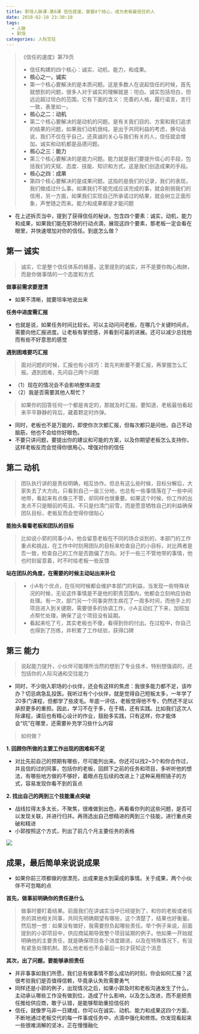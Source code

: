 ```yaml
---
title: 职场人脉课-第6课 信任提速，掌握4个核心，成为老板最信任的人
date: 2018-02-10 23:30:18
tags: 
  - 人脉
  - 职场
categories: 人际交往
---
```


> 《信任的速度》第79页
> - 信任构建的四个核心：诚实、动机、能力，和成果。
> - **核心之一，诚实**
> - 第一个核心要解决的是本质问题。这是多数人在说起信任的时候，首先就想到的问题，很多人对于诚实的理解就是：坦白。诚实包括坦白，但远远超过坦白的范围，它有下面的含义：完善的人格，履行诺言，言行一致，表里如一。
> - **核心之二：动机**
> - 第二个核心要解决的是动机的问题。是有关我们目的、方案和我们追求的结果的问题，如果我们动机很纯，是出于共同利益的考虑，换句话说，我们不仅在乎自己，还真诚的关心与我们有关的人，信任就会增加。诚实和动机都是品德问题。
> - **核心之三：能力**
> - 第三个核心要解决的是能力问题。能力就是我们要提升信心的手段，包括我们的天赋、态度、技能、知识和方式，这是我们创造成果的手段。
> - **核心之四：成果**
> - 第四个核心要解决的是成果问题。这指的是我们的记录，我们的表现，我们做成过什么事。如果我们不能完成应该完成的事，就会削弱我们的信用，另一方面，如果我们实现自己所承诺过的结果，就会树立正面形象，声誉随之而来。能力和成果都是才能问题

- 在上述拆页当中，提到了获得信任的秘诀，包含四个要素：诚实，动机，能力和成果，如果我们能在职场的行动点滴，展现这四个要素，那老板一定会看在眼里，并快速增加对你的信任。到底怎么做？

<!--more-->

第一 诚实
---

> 诚实，它是整个信任体系的根基，这里提到的诚实，并不是要你掏心掏肺，而是你做事情的一个态度和方式

**做事前需求要澄清**

- 如果不清晰，就要坦率地说出来

**任务中进度需汇报**

- 也就是说，如果任务时间比较长。可以主动问问老板，在哪几个关键时间点，需要向他汇报进度。让老板有掌控感，并看到可喜的进展。还可以减少总找他而有些不好意思的感觉

**遇到困难要巧汇报**

> 面对问题的时候，汇报也有小技巧：首先判断要不要汇报，再掌握怎么汇报。遇到困难，先问自己两个问题

- （1）现在的情况会不会影响整体进度
- （2）我是否需要其他人帮忙？

> 如果你的回答任何一个都是肯定的，那就及时汇报。要知道，老板最怕看起来平平静静的背后，藏着颗定时炸弹。

- 同时，老板也不是万能的，即使你次次都汇报，但每次都只是问他，自己不动脑筋，他也不会给你好眼色。
- 不要只讲问题，要提出你的建议和可能的方案，以及你期望老板怎么支持你，这样老板反而会觉得你很用心，增强对你的信任

第二 动机
---

> 团队执行讲的是责权明确，相互协作。但总有这么些时候，目标分解后，大家失去了大方向，只看到自己一亩三分地，也总有一些事情落在了一些中间地带，看起来有点像三不管，却同样也很重要。如果这个时候，你工作的出发点不只是眼前的苟且、不只是扫清门前雪，而是愿意牺牲自己的利益确保团队目标，老板反而会觉得你很贴心

**能抬头看看老板和团队的目标**

> 比如说小郭的同事小A，他会留意老板在不同的场合谈到的，本部门的工作重点和挑战，在工作中时刻用团队的目标来检查自己的小目标，对比两者是否一致，检查自己的工作是否跑偏了方向。对于一些三不管地带的事情，他也时刻留意着，时不时给老板一些反馈

**站在团队的角度，在需要的时候主动站出来补位**

> - 小A有个优点，在任何时候都会维护本部门的利益，当发现一些特殊状况的时候，无论这件事情是不是他的职责范围内，他都会立刻响应协助处理。有一次，部门另一个同事突然生病花了一周多时间，而他手上的项目进入到关键期，需要很多的协调工作，小A主动扛了下来，加班加点帮忙处理，确保了这个项目没有延期。
> - 看起来吃了亏，其实老板也不傻，看得到你的付出。在过程中，你自己也得到了历练，并积累了工作经验，获得口碑

第三 能力
---

> 说起能力提升，小伙伴可能理所当然的想到了专业技术，特别想强调的，还包括你的人际沟通和交往能力

- 同时，不少刚入职场的小伙伴，还会有这样的焦虑：我很多能力都不足，该咋办？切忌病急乱投医。我听过有个小伙伴，就是觉得自己短板太多，一年学了20多门课程，但都学了些皮毛。年底一评估，老板觉得他不专，仍然还不足以承担更多的重担。因此，学习不在于多，在于精，还有实践。比如我们这次人际课程，课后也有精心设计的作业，鼓励多实践，只有这样，你才能体会“坑”在哪里，还需要补充学习些什么内容

> 如何做？

**1. 回顾你所做的主要工作出现的困难和不足**

- 对比先前自己的预期有哪些，尽可能列出来。你还可以找2~3个和你合作过，并且信的过的同事，包括你的老板，回顾下之前的任务和项目，多听听他的想法，有哪些地方做的不够好，着眼点在后续的改进上？这种采用照镜子的方式，容易发现你看不到的盲点

**2. 找出自己的两到三个技能重点突破**

- 战线拉得太多太长，不聚焦，很难做到出色，再看看你列的这些问题，是否可以发现关联，并进行归并。再筛选出自己想精进的两到三个技能，进行重点突破和精进
- 小郭按照这个方式，列出了前几个月主要任务的表格

![](http://7xq6al.com1.z0.glb.clouddn.com/plan.png)

成果，最后简单来说说成果
---

- 如果你前三项都做的很漂亮，出成果是水到渠成的事情。关于成果，两个小伙伴不可忽略的点

**首先，做事前明确你的责任是什么**

> 做事时要盯着结果。前面我们在讲诚实当中已经提到了，和你的老板或者任务的其他相关同事，共同先明确期望有哪些，这个清楚了，结果也好衡量。然后想一想：如果没有做好，我需要担负起哪些责任。举个例子来说，前面提到的小郭项目中，供应商延期导致整个项目延期的例子。他如果一开始就明确他的主要责任，就是确保项目各个进度跟进，以及在特殊情况下，有没有紧急处理机制，那么他老板也不会最后一刻才获知这个消息

**其次，出了问题，要能够承担责任**

- 并非事事如我们所愿，我们总有做事情不那么成功的时刻，你会如何汇报？这很考验我们是否值得信赖，毕竟承认失败需要勇气
- 同样还是小郭的例子，出现情况之后，如果小郭及时和老板沟通发生了什么，主动承认哪些工作没有做到位，造成了什么影响，以及怎么改进，而不是把责任推给供应商，敢于认错，是能够帮助重拾信任的
- 信任，就像罗马非一日建成，你可以在诚实、动机、能力和成果这四个方面，不断地通过老板交代的每一件事或任务中，点滴中强化和修炼。你发现看起来一些很难消解的坚冰，正在慢慢融化
